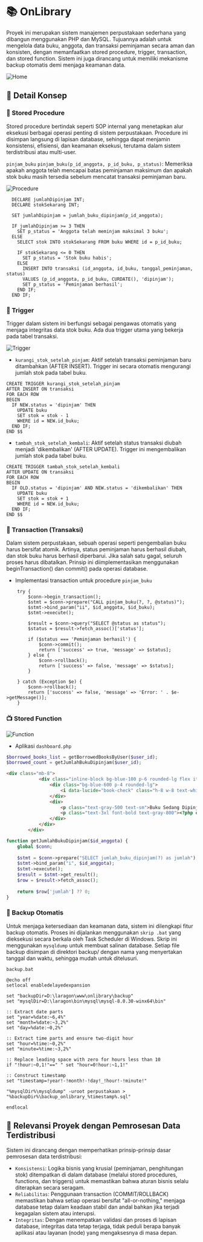 # 📚 OnLibrary
Proyek ini merupakan sistem manajemen perpustakaan sederhana yang dibangun menggunakan PHP dan MySQL. Tujuannya adalah untuk mengelola data buku, anggota, dan transaksi peminjaman secara aman dan konsisten, dengan memanfaatkan stored procedure, trigger, transaction, dan stored function. Sistem ini juga dirancang untuk memiliki mekanisme backup otomatis demi menjaga keamanan data.

![Home](assets/home.png)

## 📌 Detail Konsep
### 🧠 Stored Procedure 
Stored procedure bertindak seperti SOP internal yang menetapkan alur eksekusi berbagai operasi penting di sistem perpustakaan. Procedure ini disimpan langsung di lapisan database, sehingga dapat menjamin konsistensi, efisiensi, dan keamanan eksekusi, terutama dalam sistem terdistribusi atau multi-user.

`pinjam_buku`
`pinjam_buku(p_id_anggota, p_id_buku, p_status)`: Memeriksa apakah anggota telah mencapai batas peminjaman maksimum dan apakah stok buku masih tersedia sebelum mencatat transaksi peminjaman baru.

![Procedure](assets/procedure_functions.png)

```
  DECLARE jumlahDipinjam INT;
  DECLARE stokSekarang INT;

  SET jumlahDipinjam = jumlah_buku_dipinjam(p_id_anggota);

  IF jumlahDipinjam >= 3 THEN
    SET p_status = 'Anggota telah meminjam maksimal 3 buku';
  ELSE
    SELECT stok INTO stokSekarang FROM buku WHERE id = p_id_buku;

    IF stokSekarang <= 0 THEN
      SET p_status = 'Stok buku habis';
    ELSE
      INSERT INTO transaksi (id_anggota, id_buku, tanggal_peminjaman, status)
      VALUES (p_id_anggota, p_id_buku, CURDATE(), 'dipinjam');
      SET p_status = 'Peminjaman berhasil';
    END IF;
  END IF;
```

### 🚨 Trigger
Trigger dalam sistem ini berfungsi sebagai pengawas otomatis yang menjaga integritas data stok buku. Ada dua trigger utama yang bekerja pada tabel transaksi.

![Trigger](assets/trigger.png)

* `kurangi_stok_setelah_pinjam`: Aktif setelah transaksi peminjaman baru ditambahkan (AFTER INSERT). Trigger ini secara otomatis mengurangi jumlah stok pada tabel buku.
```
CREATE TRIGGER kurangi_stok_setelah_pinjam
AFTER INSERT ON transaksi
FOR EACH ROW
BEGIN
  IF NEW.status = 'dipinjam' THEN
    UPDATE buku
    SET stok = stok - 1
    WHERE id = NEW.id_buku;
  END IF;
END $$
```

* `tambah_stok_setelah_kembali`: Aktif setelah status transaksi diubah menjadi 'dikembalikan' (AFTER UPDATE). Trigger ini mengembalikan jumlah stok pada tabel buku.
```
CREATE TRIGGER tambah_stok_setelah_kembali
AFTER UPDATE ON transaksi
FOR EACH ROW
BEGIN
  IF OLD.status = 'dipinjam' AND NEW.status = 'dikembalikan' THEN
    UPDATE buku
    SET stok = stok + 1
    WHERE id = NEW.id_buku;
  END IF;
END $$
```

### 🔄 Transaction (Transaksi)
Dalam sistem perpustakaan, sebuah operasi seperti pengembalian buku harus bersifat atomik. Artinya, status peminjaman harus berhasil diubah, dan stok buku harus berhasil diperbarui. Jika salah satu gagal, seluruh proses harus dibatalkan. Prinsip ini diimplementasikan menggunakan beginTransaction() dan commit() pada operasi database.

* Implementasi transaction untuk procedure `pinjam_buku`
```
    try {
        $conn->begin_transaction();
        $stmt = $conn->prepare("CALL pinjam_buku(?, ?, @status)");
        $stmt->bind_param("ii", $id_anggota, $id_buku);
        $stmt->execute();
        
        $result = $conn->query("SELECT @status as status");
        $status = $result->fetch_assoc()['status'];
        
        if ($status === 'Peminjaman berhasil') {
            $conn->commit();
            return ['success' => true, 'message' => $status];
        } else {
            $conn->rollback();
            return ['success' => false, 'message' => $status];
        }
        
    } catch (Exception $e) {
        $conn->rollback();
        return ['success' => false, 'message' => 'Error: ' . $e->getMessage()];
    }
```

### 📺 Stored Function 
![Function](assets/procedure_functions.png)
* Aplikasi
`dashboard.php`
```php
$borrowed_books_list = getBorrowedBooksByUser($user_id);
$borrowed_count = getJumlahBukuDipinjam($user_id);
```
```html
<div class="mb-8">
            <div class="inline-block bg-blue-100 p-6 rounded-lg flex items-center space-x-4">
                <div class="bg-blue-600 p-4 rounded-lg">
                    <i data-lucide="book-check" class="h-8 w-8 text-white"></i>
                </div>
                <div>
                    <p class="text-gray-500 text-sm">Buku Sedang Dipinjam</p>
                    <p class="text-3xl font-bold text-gray-800"><?php echo $borrowed_count; ?></p>
                </div>
            </div>
        </div>
```
```php
function getJumlahBukuDipinjam($id_anggota) {
    global $conn;
    
    $stmt = $conn->prepare("SELECT jumlah_buku_dipinjam(?) as jumlah");
    $stmt->bind_param("i", $id_anggota);
    $stmt->execute();
    $result = $stmt->get_result();
    $row = $result->fetch_assoc();
    
    return $row['jumlah'] ?? 0;
}
```

### 🔄 Backup Otomatis
Untuk menjaga ketersediaan dan keamanan data, sistem ini dilengkapi fitur backup otomatis. Proses ini dijalankan menggunakan `skrip .bat` yang dieksekusi secara berkala oleh Task Scheduler di Windows. Skrip ini menggunakan `mysqldump` untuk membuat salinan database. Setiap file backup disimpan di direktori backup/ dengan nama yang menyertakan tanggal dan waktu, sehingga mudah untuk ditelusuri.

`backup.bat `
```
@echo off
setlocal enabledelayedexpansion

set "backupDir=D:\laragon\www\onlibrary\backup"
set "mysqlDir=D:\laragon\bin\mysql\mysql-8.0.30-winx64\bin"

:: Extract date parts
set "year=%date:~6,4%"
set "month=%date:~3,2%"
set "day=%date:~0,2%"

:: Extract time parts and ensure two-digit hour
set "hour=%time:~0,2%"
set "minute=%time:~3,2%"

:: Replace leading space with zero for hours less than 10
if "!hour:~0,1!"==" " set "hour=0!hour:~1,1!"

:: Construct timestamp
set "timestamp=!year!-!month!-!day!_!hour!-!minute!"

"%mysqlDir%\mysqldump" -uroot perpustakaan > "%backupDir%\backup_onlibrary_%timestamp%.sql"

endlocal
```

## 🧩 Relevansi Proyek dengan Pemrosesan Data Terdistribusi
Sistem ini dirancang dengan memperhatikan prinsip-prinsip dasar pemrosesan data terdistribusi:

* `Konsistensi`: Logika bisnis yang krusial (peminjaman, penghitungan stok) ditempatkan di dalam database (melalui stored procedures, functions, dan triggers) untuk memastikan bahwa aturan bisnis selalu diterapkan secara seragam.
* `Reliabilitas`: Penggunaan transaction (COMMIT/ROLLBACK) memastikan bahwa setiap operasi bersifat "all-or-nothing," menjaga database tetap dalam keadaan stabil dan andal bahkan jika terjadi kegagalan sistem atau interupsi.
* `Integritas`: Dengan menempatkan validasi dan proses di lapisan database, integritas data tetap terjaga, tidak peduli berapa banyak aplikasi atau layanan (node) yang mengaksesnya di masa depan.

